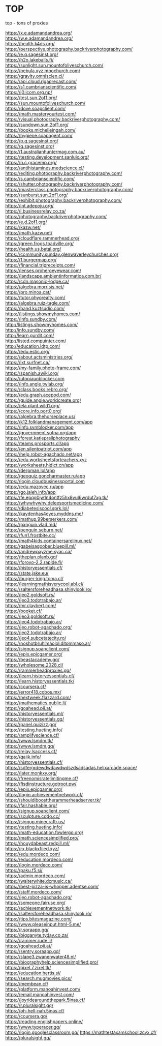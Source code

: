 # TOP
top - tons of proxies

https://x.e.adamandandrea.org/ <br>
https://w.e.adamandandrea.org/<br>
https://health.k4ds.org/<br>
https://perspective.photography.backriverphotography.com/<br>
https://e.q.sagesinst.org/<br>
https://h2o.lakeballs.fi/<br>
https://sunlight.sun.mountofoliveschurch.com/<br>
https://nebula.xyz.moochurch.com/<br>
https://gravity.omniscien.cl/<br>
https://api.cloud.rigaprecast.com/<br>
https://s1.cambrianscientific.com/<br>
https://j0.icom.org.np/<br>
https://test.sun.2of1.org/<br>
https://sun.mountofoliveschurch.com/<br>
https://dove.soapclient.com/<br>
https://math.masteryourtest.com/<br>
https://visual.photography.backriverphotography.com/<br>
https://sundown.sun.2of1.org/<br>
https://books.michelleingah.com/<br>
https://hygiene.soapagent.com/<br>
https://p.q.sagesinst.org/<br>
https://q.sagesinst.org/<br>
https://1.australianhuntermag.com.au/<br>
https://testing.development.sanluix.org/<br>
https://n.c.gracemp.org/<br>
https://antihistamines.medscience.cl/<br>
https://editing.photography.backriverphotography.com/<br>
https://s.cambrianscientific.com/<br>
https://shutter.photography.backriverphotography.com/<br>
https://masterclass.photography.backriverphotography.com/<br>
https://sunburst.sun.2of1.org/<br>
https://exhibit.photography.backriverphotography.com/<br>
https://int.adepoju.org/<br>
https://i.businessrelay.co.za/<br>
https://photography.backriverphotography.com/<br>
https://e.d.2of1.org/<br>
https://kazw.net/<br>
https://math.kazw.net/<br>
https://cloudflare.rammerhead.org/<br>
https://green.frogs.toadville.org/<br>
https://health.us.betal.org/<br>
https://community.sunday.glenwaverleychurches.org/<br>
https://1.burgermap.org/<br>
https://financial.tripreceipts.com/<br>
https://lenses.proheroeyewear.com/<br>
https://landscape.ambientinformatica.com.br/<br>
https://cdn.masonic-lodge.ca/<br>
https://algebra.morrisis.net/<br>
https://pro.minoa.cat/<br>
https://tutor.phyorealty.com/<br>
https://algebra.ruiz-tagle.com/<br>
https://band.kuztsudio.com/ <br>
https://listings.showmyhomes.com/<br>
https://info.sundby.com/<br>
http://listings.showmyhomes.com/<br>
http://info.sundby.com/<br>
http://learn.gurdit.com/<br>
http://listed.compuinter.com/<br>
http://education.ldtp.com/<br>
https://edu.estic.org/<br>
https://about.actsministries.org/<br>
https://lxt.surfnet.ca/<br>
https://my-family.photo-frame.com/<br>
https://spanish.awiki.org/<br>
https://utopiaunblocker.com<br>
https://info.angle.twlab.org/<br>
https://class.books.rebro.org/<br>
https://edu.graph.acepod.com/<br>
https://guide.angle.worldcreate.org/<br>
https://ela.plant.wild1.org/<br>
https://core.info.port0.org/<br>
https://algebra.thehorseplace.us/<br>
https://k12.folklandmanagement.com/app<br>
https://info.svmblocker.com/app<br>
https://government.sotna.org/app<br>
https://forest.katieprallphotography<br>
https://teams.prosports.cl/app<br>
https://en.silentpatriot.com/app<br>
https://help.robot-agachado.net/app<br>
https://edu.worksheetsforteachers.xyz<br>
https://worksheets.hidict.cn/app<br>
https://derpman.lol/app<br>
https://geoquiz.goncharmaster.ru/app<br>
https://login.cloudbusinessportal.com<br>
https://edu.mazovec.ru/app<br>
https://go.jaleh.info/app<br>
https://fe.epqg0jw1n4ontfz5hx8yul6wrdut7xg.tk/<br>
https://whywhywhy.deleesportsmedicine.com/  <br>
https://diabetesiscool.sprk.lol/ <br>
https://kaydenhas4eyes.myddns.me/ <br>
https://mathup.99berserkers.com/ <br>
https://pxnguin.vlad.md/  <br>
https://penguin.seburn.net/ <br>
https://fun1.frostbite.cc/ <br>
https://math4kids.containersarelinux.net/ <br>
https://gabeisagoober.bluepill.ml/   <br>
https://andrewpayzme.syac.ca/ <br>
https://theplan.planb.gq/ <br>
https://foroyo-2.2.rapide.fi/ <br>
https://historyessentials.cf/<br>
https://state.jake.eu/  <br>
https://burger-king.toma.cl/ <br>
https://learningmathisverycool.abl.cl/ <br>
https://saltersforeheadhasa.shinylook.ro/<br>
https://jeo2.goldsoft.rs/<br>
https://jeo3.todotrabajo.ar/<br>
https://mr.claybert.com/<br>
https://booket.cf/ <br>
https://jeo3.goldsoft.rs/<br>
https://jeo4.todotrabajo.ar/<br>
https://jeo.robot-agachado.org/<br>
https://jeo2.todotrabajo.ar/<br>
https://jeo4.subcetatecity.ro/<br>
https://noshotbruhlmaolol.ditommaso.ar/<br>
https://signup.soapclient.com/<br>
https://epix.epicgamer.org/<br>
https://beastacademy.gq/ <br>
https://wholesome.2028.cl/  <br>
https://rammerheadproxies.gq/ <br>
https://learn.historyessentials.cf/ <br>
https://learn.historyessentials.tk/ <br>
https://coursera.cf/ <br>
https://error418.cobos.mx/ <br>
https://nextweek.flazzard.com/ <br>
https://mathematics.public.li/ <br>
https://goahead.pii.at/ <br>
https://historyessentials.ml/ <br>
https://historyessentials.gq/ <br>
https://panel.quizizz.gq/ <br>
https://testing.hueting.info/  <br>
https://amplifyscience.cf/ <br>
https://www.lsmdm.tk/ <br>
https://www.lsmdm.gq/ <br>
https://relay.lsaccess.cf/ <br>
https://qaiik.info/ <br>
https://historyessentials.cf/ <br>
https://sdfergrdewdwdawdwdszdsadsadas.helixarcade.space/ <br>
https://later.monkxy.org/ <br>
https://freenomisratelimitingme.cf/ <br>
https://fisdinstructure.gotroot.pw/ <br>
https://epix.epicgamer.org/ <br>
https://login.achievementnetwork.cf/ <br>
https://shouldiboosttherammerheadserver.tk/ <br>
https://fair.hashable.org/  <br>
https://signup.soapclient.com/  <br>
https://sculpture.cddo.cc/  <br>
https://signup.minecraftr.us/ <br>
https://testing.hueting.info/ <br>
https://math-education.fowlergo.org/ <br>
https://math.sciencesimplified.pro/ <br>
https://houydabeast.redpill.ml/ <br>
https://rx.blackxfiied.xyz/ <br>
https://edu.mordeco.com/ <br>
https://education.mordeco.com/ <br>
https://login.mordeco.com/ <br>
https://paku.f5.si/ <br>
https://admin.mordeco.com/ <br>
https://walterwhite.dcmusic.ca/ <br>
https://best-pizza-is-whopper.adentse.com/<br>
https://staff.mordeco.com/  <br>
https://jeo.robot-agachado.org/ <br>
https://someone.fairuse.org/ <br>
https://achievementnetwork.tk/ <br>
https://saltersforeheadhasa.shinylook.ro/ <br>
https://tips.bitesmagazine.com/<br>
https://www.pleaseinput.html-5.me/<br>
https://r.soraapp.gq/<br>
https://bigganyte.tyday.co.za/ <br>
https://rammer.rude.li/ <br>
https://goahead.pii.at/ <br>
https://sentry.soraapp.gq/ <br>
https://slape3.zwanenwater48.nl/<br>
https://biographyhelp.sciencesimplified.pro/<br>
https://pixel.7.zixel.tk/ <br>
https://education.hertis.si/ <br>
https://search.mugmovies.pics/ <br>
https://membean.cf/ <br>
https://platform.manoahinvest.com/ <br>
https://email.manoahinvest.com/ <br>
https://joyridearoundthepark.5inas.cf/ <br>
https://r.pluralsight.gq/ <br>
https://oh-hell-nah.5inas.cf/ <br>
https://coursera.gq/ <br>
https://reading.englishpapers.online/ <br>
https://www.typeracer.gq/ <br>
https://login.googlesclassroom.gq/ 
https://mathtestaxamschool.zcvx.cf/ 
https://pluralsight.gq/
